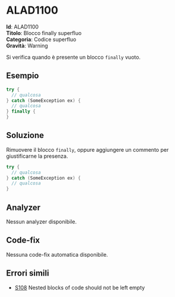 <!--
SPDX-FileCopyrightText: 2022 ALAD SRL <info@alad.cloud>

SPDX-License-Identifier: MIT
-->

# ALAD1100

**Id**: ALAD1100\
**Titolo**: Blocco finally superfluo\
**Categoria**: Codice superfluo\
**Gravità**: Warning

Si verifica quando è presente un blocco `finally` vuoto.


## Esempio

```csharp
try {
  // qualcosa
} catch (SomeException ex) {
  // qualcosa
} finally {
}
```


## Soluzione

Rimuovere il blocco `finally`, oppure aggiungere un commento per giustificarne
la presenza.

```csharp
try {
  // qualcosa
} catch (SomeException ex) {
  // qualcosa
}
```


## Analyzer

Nessun analyzer disponibile.


## Code-fix

Nessuna code-fix automatica disponibile.


## Errori simili

* [S108](https://rules.sonarsource.com/csharp/RSPEC-108) Nested blocks of code should not be left empty
